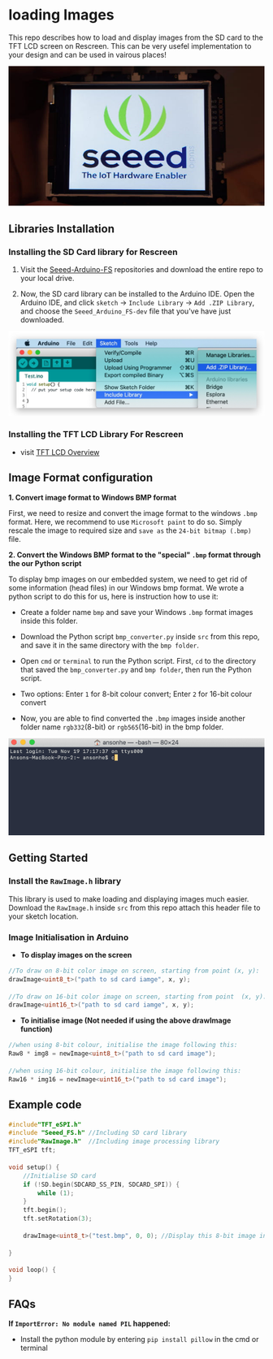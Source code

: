 # loading Images

This repo describes how to load and display images from the SD card to the TFT LCD screen on Rescreen. This can be very usefel implementation to your design and can be used in vairous places!

<div align=center><img src="https://raw.githubusercontent.com/ansonhe97/rawimages/master/img/WechatIMG2314.jpeg.jpg"/></div>

## Libraries Installation

### Installing the SD Card library for Rescreen

1. Visit the [Seeed-Arduino-FS](https://github.com/Seeed-Studio/Seeed_Arduino_FS/tree/dev) repositories and download the entire repo to your local drive.

2. Now, the SD card library can be installed to the Arduino IDE. Open the Arduino IDE, and click `sketch` -> `Include Library` -> `Add .ZIP Library`, and choose the `Seeed_Arduino_FS-dev` file that you've have just downloaded.

![InstallLibrary](https://raw.githubusercontent.com/ansonhe97/rawimages/master/img/Xnip2019-11-21_15-50-13.jpg)

### Installing the TFT LCD Library For Rescreen

- visit [TFT LCD Overview](https://github.com/ansonhe97/GroveUIDocs/tree/master/RescreenDocs/LCD)

## Image Format configuration

**1. Convert image format to Windows BMP format**

First, we need to resize and convert the image format to the windows `.bmp` format. Here, we recommend to use `Microsoft paint` to do so. Simply rescale the image to required size and `save as` the `24-bit bitmap (.bmp)`  file.

**2. Convert the Windows BMP format to the "special" `.bmp`  format through the our Python script**

To display bmp images on our embedded system, we need to get rid of some information (head files) in our Windows bmp format. We wrote a python script to do this for us, here is instruction how to use it:

- Create a folder name  `bmp` and save your Windows `.bmp` format images inside this folder.

- Download the Python script `bmp_converter.py` inside `src` from this repo, and save it in the same directory with the `bmp folder`.

- Open `cmd` or `terminal` to run the Python script. First, `cd` to the directory that saved the `bmp_converter.py` and `bmp folder`, then run the Python script.

- Two options: Enter `1` for 8-bit colour convert; Enter `2` for 16-bit colour convert
  
- Now, you are able to find converted the `.bmp` images inside another folder name `rgb332`(8-bit) or `rgb565`(16-bit) in the bmp folder.

<div align=center><img src="https://raw.githubusercontent.com/ansonhe97/rawimages/master/img/PythonScript.gif"/></div>

## Getting Started

### Install the `RawImage.h` library

This library is used to make loading and displaying images much easier. Download the `RawImage.h` inside `src` from this repo attach this header file to your sketch location.

### Image Initialisation in Arduino

- **To display images on the screen**

```Cpp
//To draw on 8-bit color image on screen, starting from point (x, y):
drawImage<uint8_t>("path to sd card iamge", x, y);

//To draw on 16-bit color image on screen, starting from point  (x, y):
drawImage<uint16_t>("path to sd card iamge", x, y);
```

- **To initialise image (Not needed if using the above drawImage function)**

```Cpp
//when using 8-bit colour, initialise the image following this:
Raw8 * img8 = newImage<uint8_t>("path to sd card image");

//when using 16-bit colour, initialise the image following this:
Raw16 * img16 = newImage<uint16_t>("path to sd card image");
```

## Example code

```cpp
#include"TFT_eSPI.h"
#include "Seeed_FS.h" //Including SD card library
#include"RawImage.h"  //Including image processing library
TFT_eSPI tft;

void setup() {
    //Initialise SD card
    if (!SD.begin(SDCARD_SS_PIN, SDCARD_SPI)) {
        while (1);
    }
    tft.begin();
    tft.setRotation(3);

    drawImage<uint8_t>("test.bmp", 0, 0); //Display this 8-bit image in sd card from (0, 0)

}

void loop() {
}
```

## FAQs

**If `ImportError: No module named PIL`  happened:**

- Install the python module by entering `pip install pillow` in the cmd or terminal